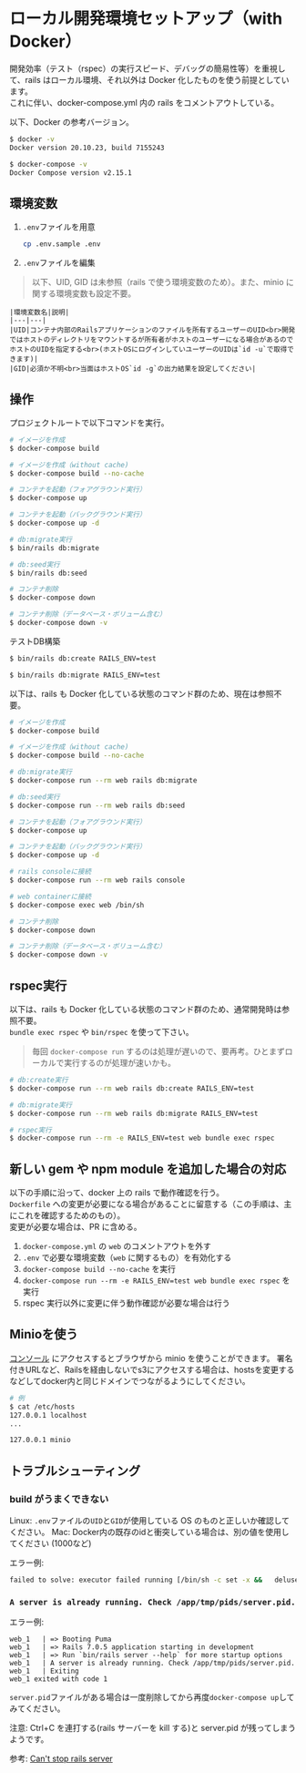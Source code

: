 # ローカル開発環境セットアップ（with Docker）

開発効率（テスト（rspec）の実行スピード、デバッグの簡易性等）を重視して、rails はローカル環境、それ以外は Docker 化したものを使う前提としています。\
これに伴い、docker-compose.yml 内の rails をコメントアウトしている。

以下、Docker の参考バージョン。

```sh
$ docker -v
Docker version 20.10.23, build 7155243

$ docker-compose -v
Docker Compose version v2.15.1
```

## 環境変数

1. `.env`ファイルを用意

    ```sh
    cp .env.sample .env
    ```

2. `.env`ファイルを編集

> 以下、UID, GID は未参照（rails で使う環境変数のため）。また、minio に関する環境変数も設定不要。

    |環境変数名|説明|
    |---|---|
    |UID|コンテナ内部のRailsアプリケーションのファイルを所有するユーザーのUID<br>開発ではホストのディレクトリをマウントするが所有者がホストのユーザーになる場合があるのでホストのUIDを指定する<br>(ホストOSにログインしていユーザーのUIDは`id -u`で取得できます)|
    |GID|必須か不明<br>当面はホストOS`id -g`の出力結果を設定してください|

## 操作

プロジェクトルートで以下コマンドを実行。

```sh
# イメージを作成
$ docker-compose build

# イメージを作成（without cache)
$ docker-compose build --no-cache

# コンテナを起動（フォアグラウンド実行）
$ docker-compose up

# コンテナを起動（バックグラウンド実行）
$ docker-compose up -d

# db:migrate実行
$ bin/rails db:migrate

# db:seed実行
$ bin/rails db:seed

# コンテナ削除
$ docker-compose down

# コンテナ削除（データベース・ボリューム含む）
$ docker-compose down -v
```

テストDB構築

```sh
$ bin/rails db:create RAILS_ENV=test

$ bin/rails db:migrate RAILS_ENV=test
```

以下は、rails も Docker 化している状態のコマンド群のため、現在は参照不要。

```sh
# イメージを作成
$ docker-compose build

# イメージを作成（without cache)
$ docker-compose build --no-cache

# db:migrate実行
$ docker-compose run --rm web rails db:migrate

# db:seed実行
$ docker-compose run --rm web rails db:seed

# コンテナを起動（フォアグラウンド実行）
$ docker-compose up

# コンテナを起動（バックグラウンド実行）
$ docker-compose up -d

# rails consoleに接続
$ docker-compose run --rm web rails console

# web containerに接続
$ docker-compose exec web /bin/sh

# コンテナ削除
$ docker-compose down

# コンテナ削除（データベース・ボリューム含む）
$ docker-compose down -v
```

## rspec実行

以下は、rails も Docker 化している状態のコマンド群のため、通常開発時は参照不要。\
`bundle exec rspec` や `bin/rspec` を使って下さい。

> 毎回 `docker-compose run` するのは処理が遅いので、要再考。ひとまずローカルで実行するのが処理が速いかも。

```sh
# db:create実行
$ docker-compose run --rm web rails db:create RAILS_ENV=test

# db:migrate実行
$ docker-compose run --rm web rails db:migrate RAILS_ENV=test

# rspec実行
$ docker-compose run --rm -e RAILS_ENV=test web bundle exec rspec
```

## 新しい gem や npm module を追加した場合の対応

以下の手順に沿って、docker 上の rails で動作確認を行う。\
`Dockerfile` への変更が必要になる場合があることに留意する（この手順は、主にこれを確認するためのもの）。\
変更が必要な場合は、PR に含める。

1. `docker-compose.yml` の `web` のコメントアウトを外す
1. `.env` で必要な環境変数（`web` に関するもの）を有効化する
1. `docker-compose build --no-cache` を実行
1. `docker-compose run --rm -e RAILS_ENV=test web bundle exec rspec` を実行
1. rspec 実行以外に変更に伴う動作確認が必要な場合は行う

## Minioを使う

[コンソール](http://localhost:9000) にアクセスするとブラウザから minio を使うことができます。
署名付きURLなど、Railsを経由しないでs3にアクセスする場合は、hostsを変更するなどしてdocker内と同じドメインでつながるようにしてください。

```sh
# 例
$ cat /etc/hosts
127.0.0.1 localhost
...

127.0.0.1 minio

```

## トラブルシューティング

### build がうまくできない

Linux: `.env`ファイルの`UID`と`GID`が使用している OS のものと正しいか確認してください。
Mac: Docker内の既存のidと衝突している場合は、別の値を使用してください (1000など)

エラー例:

```sh
failed to solve: executor failed running [/bin/sh -c set -x &&   deluser node &&   addgroup -g ${GID} -S ${APP_USER} &&   adduser -g '' -S -D -u ${UID} ${APP_USER} &&   mkdir -p ${WORKDIR} &&   chown -R ${APP_USER}:${APP_USER} ${WORKDIR}]: exit code: 1
```

### `A server is already running. Check /app/tmp/pids/server.pid.`

エラー例:

    web_1   | => Booting Puma
    web_1   | => Rails 7.0.5 application starting in development
    web_1   | => Run `bin/rails server --help` for more startup options
    web_1   | A server is already running. Check /app/tmp/pids/server.pid.
    web_1   | Exiting
    web_1 exited with code 1

`server.pid`ファイルがある場合は一度削除してから再度`docker-compose up`してみてください。

注意: Ctrl+C を連打する(rails サーバーを kill する)と server.pid が残ってしまうようです。

参考: [Can't stop rails server](https://stackoverflow.com/questions/15088163/cant-stop-rails-server)
